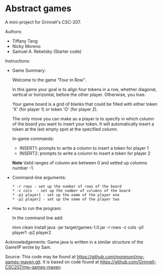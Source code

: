 # Abstract games

A mini-project for Grinnell's CSC-207.

Authors:

* Tiffany Tang
* Nicky Moreno
* Samuel A. Rebelsky (Starter code)

Instructions:

* Game Summary:

    Welcome to the game "Four in Row".

    In this game your goal is to align four tokens in a row, whether diagonal, vertical or horizontal,
    before the other player. Otherwise, you lose.

    Your game board is a grid of blanks that could be filled with either token
    'X' (for player 1) or token 'O' (for player 2).

    The only move you can make as a player is to specify in which column of the board
    you want to insert your token. It will automatically insert a token at the last
    empty spot at the specified column.

    In-game commands:

    * INSERT1: prompts to write a column to insert a token for player 1
    * INSERT2: prompts to write a column to insert a token for player 2

    **Note** Valid ranges of column are between 0 and setted up columns number -1.

* Command-line arguments:

      * -r rows - set up the number of rows of the board
      * -c cols  - set up the number of columns of the board
      * -p1 player1 - set up the name of the player one
      * -p2 player2 - set up the name of the player two
  
* How to run the program:
  
  In the command line add:

    mvn clean install
    java -jar target/games-1.0.jar -r rows -c cols -p1 player1 -p2 player2


Acknowledgements:
Game.java is written in a similar structure of the Game1P wrote by Sam.

Source:
This code may be found at <https://github.com/morenoni/mp-games-maven.git>. It is based on code found at <https://github.com/Grinnell-CSC207/mp-games-maven>.

